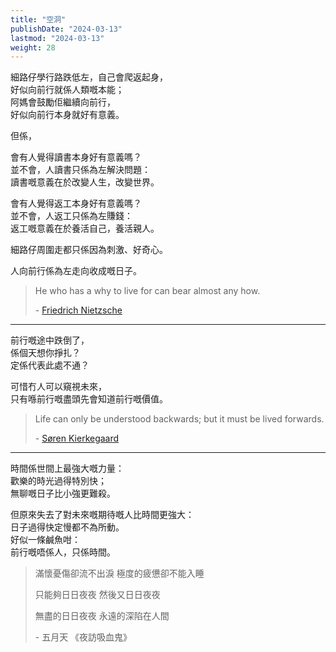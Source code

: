 ```yaml
---
title: "空洞"
publishDate: "2024-03-13"
lastmod: "2024-03-13"
weight: 28
---
```


細路仔學行路跌低左，自己會爬返起身，<br/>
好似向前行就係人類嘅本能；<br/>
阿媽會鼓勵佢繼續向前行，<br/>
好似向前行本身就好有意義。<br/>

但係，<br/>

會有人覺得讀書本身好有意義嗎？<br/>
並不會，人讀書只係為左解決問題：<br/>
讀書嘅意義在於改變人生，改變世界。<br/>

會有人覺得返工本身好有意義嗎？<br/>
並不會，人返工只係為左賺錢：<br/>
返工嘅意義在於養活自己，養活親人。<br/>

細路仔周圍走都只係因為刺激、好奇心。<br/>

人向前行係為左走向收成嘅日子。<br/>

> He who has a why to live for can bear almost any how.
>
> \- [Friedrich Nietzsche](https://www.goodreads.com/quotes/137-he-who-has-a-why-to-live-for-can-bear)

---

前行嘅途中跌倒了，<br/>
係個天想你掙扎？<br/>
定係代表此處不通？<br/>

可惜冇人可以窺視未來，<br/>
只有喺前行嘅盡頭先會知道前行嘅價值。<br/>

> Life can only be understood backwards; but it must be lived forwards.
>
> \- [Søren Kierkegaard](https://www.goodreads.com/quotes/6812-life-can-only-be-understood-backwards-but-it-must-be)

---

時間係世間上最強大嘅力量：<br/>
歡樂的時光過得特別快；<br/>
無聊嘅日子比小強更難殺。<br/>

但原來失去了對未來嘅期待嘅人比時間更強大：<br/>
日子過得快定慢都不為所動。<br/>
好似一條鹹魚咁：<br/>
前行嘅唔係人，只係時間。<br/>

> 滿懷憂傷卻流不出淚 極度的疲憊卻不能入睡
>
> 只能夠日日夜夜 然後又日日夜夜
>
> 無盡的日日夜夜 永遠的深陷在人間
>
> \- 五月天 《夜訪吸血鬼》

